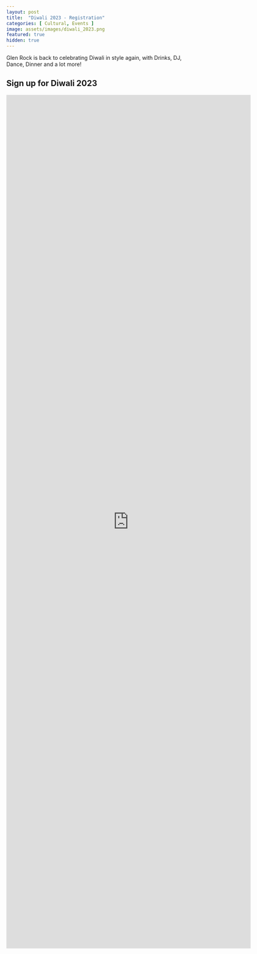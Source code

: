 ```yaml
---
layout: post
title:  "Diwali 2023 - Registration"
categories: [ Cultural, Events ]
image: assets/images/diwali_2023.png
featured: true
hidden: true
---
```


Glen Rock is back to celebrating Diwali in style again, with Drinks, DJ, Dance, Dinner and a lot more! 

## Sign up for Diwali 2023

<p align="center"><iframe src="https://docs.google.com/forms/d/e/1FAIpQLSeV2d-BWjReaE1yV1eS6ZfdhzV5l3iShtvawk3THAFOHpNnyQ/viewform?embedded=true" width="640" height="2236" frameborder="0" marginheight="0" marginwidth="0">Loading…</iframe></p>
